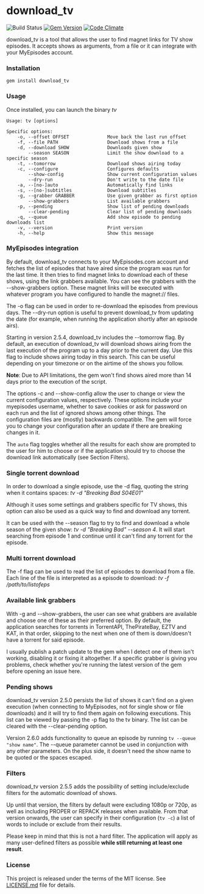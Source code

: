 # download_tv

![Build Status](https://github.com/guille/download_tv/actions/workflows/ruby.yml/badge.svg)
[![Gem Version](https://badge.fury.io/rb/download_tv.svg)](https://badge.fury.io/rb/download_tv)
[![Code Climate](https://codeclimate.com/github/guille/download_tv.svg)](https://codeclimate.com/github/guille/download_tv)

download_tv is a tool that allows the user to find magnet links for TV show episodes. It accepts shows as arguments, from a file or it can integrate with your MyEpisodes account.

### Installation

`gem install download_tv`

### Usage

Once installed, you can launch the binary *tv*

```
Usage: tv [options]

Specific options:
    -o, --offset OFFSET              Move back the last run offset
    -f, --file PATH                  Download shows from a file
    -d, --download SHOW              Downloads given show
        --season SEASON              Limit the show download to a specific season
    -t, --tomorrow                   Download shows airing today
    -c, --configure                  Configures defaults
        --show-config                Show current configuration values
        --dry-run                    Don't write to the date file
    -a, --[no-]auto                  Automatically find links
    -s, --[no-]subtitles             Download subtitles
    -g, --grabber GRABBER            Use given grabber as first option
        --show-grabbers              List available grabbers
    -p, --pending                    Show list of pending downloads
        --clear-pending              Clear list of pending downloads
    -q, --queue                      Add show episode to pending downloads list
    -v, --version                    Print version
    -h, --help                       Show this message
```

### MyEpisodes integration

By default, download_tv connects to your MyEpisodes.com account and fetches the list of episodes that have aired since the program was run for the last time. It then tries to find magnet links to download each of these shows, using the link grabbers available. You can see the grabbers with the --show-grabbers option. These magnet links will be executed with whatever program you have configured to handle the magnet:// files.

The -o flag can be used in order to re-download the episodes from previous days. The --dry-run option is useful to prevent download_tv from updating the date (for example, when running the application shortly after an episode airs).

Starting in version 2.5.4, download_tv includes the --tomorrow flag. By default, an execution of download_tv will download shows airing from the last execution of the program up to a day prior to the current day. Use this flag to include shows airing today in this search. This can be useful depending on your timezone or on the airtime of the shows you follow.

**Note**: Due to API limitations, the gem won't find shows aired more than 14 days prior to the execution of the script.

The options -c and --show-config allow the user to change or view the current configuration values, respectively. These options include your myepisodes username, whether to save cookies or ask for password on each run and the list of ignored shows among other things. The configuration files are (mostly) backwards compatible. The gem will force you to change your configuration after an update if there are breaking changes in it.

The `auto` flag toggles whether all the results for each show are prompted to the user for him to choose or if the application should try to choose the download link automatically (see Section Filters).

### Single torrent download

In order to download a single episode, use the -d flag, quoting the string when it contains spaces: *tv -d "Breaking Bad S04E01"*

Although it uses some settings and grabbers specific for TV shows, this option can also be used as a quick way to find and download any torrent.

It can be used with the --season flag to try to find and download a whole season of the given show: *tv -d "Breaking Bad" --season 4*. It will start searching from episode 1 and continue until it can't find any torrent for the episode.

### Multi torrent download

The -f flag can be used to read the list of episodes to download from a file. Each line of the file is interpreted as a episode to download: *tv -f /path/to/listofeps*

### Available link grabbers

With -g and --show-grabbers, the user can see what grabbers are available and choose one of these as their preferred option. By default, the application searches for torrents in TorrentAPI, ThePirateBay, EZTV and KAT, in that order, skipping to the next when one of them is down/doesn't have a torrent for said episode.

I usually publish a patch update to the gem when I detect one of them isn't working, disabling it or fixing it altogether. If a specific grabber is giving you problems, check whether you're running the latest version of the gem before opening an issue here.

### Pending shows

download_tv version 2.5.0 persists the list of shows it can't find on a given execution (when connecting to MyEpisodes, not for single show or file downloads) and it will try to find them again on following executions. This list can be viewed by passing the -p flag to the tv binary. The list can be cleared with the --clear-pending option.

Version 2.6.0 adds functionality to queue an episode by running `tv --queue "show name"`. The --queue parameter cannot be used in conjunction with any other parameters. On the plus side, it doesn't need the show name to be quoted or the spaces escaped.

### Filters

download_tv version 2.5.5 adds the possibility of setting include/exclude filters for the automatic download of shows.

Up until that version, the filters by default were excluding 1080p or 720p, as well as including PROPER or REPACK releases when available. From that version onwards, the user can specify in their configuration (`tv -c`) a list of words to include or exclude from their results.

Please keep in mind that this is not a hard filter. The application will apply as many user-defined filters as possible **while still returning at least one result**.

### License

This project is released under the terms of the MIT license. See [LICENSE.md](https://github.com/guille/download_tv/blob/master/LICENSE.md) file for details.
